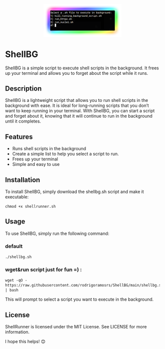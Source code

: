 <img style="display: block; margin-left: auto; margin-right: auto; width: 50%;" src="./assets/print.png" alt="ShellBG" />

# ShellBG

ShellBG is a simple script to execute shell scripts in the background. It frees up your terminal and allows you to forget about the script while it runs.



## Description
ShellBG is a lightweight script that allows you to run shell scripts in the background with ease. It is ideal for long-running scripts that you don’t want to keep running in your terminal. With ShellBG, you can start a script and forget about it, knowing that it will continue to run in the background until it completes.

## Features
- Runs shell scripts in the background
- Create a simple list to help you select a script to run.
- Frees up your terminal
- Simple and easy to use

## Installation
To install ShellBG, simply download the shellbg.sh script and make it executable:

```
chmod +x shellrunner.sh
```

## Usage

To use ShellBG, simply run the following command:

### default
```bash
./shellbg.sh
```

### wget&run script just for fun =) :
```
wget -qO - https://raw.githubusercontent.com/rodrigoramosrs/ShellBG/main/shellbg.sh | bash 
```

This will prompt to select a script you want to execute in the background.




## License
ShellRunner is licensed under the MIT License. See LICENSE for more information.

I hope this helps! 😊
